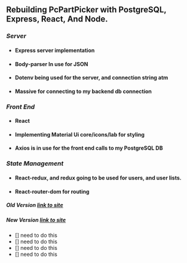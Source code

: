 ## **Rebuilding PcPartPicker with PostgreSQL, Express, React, And Node**.
### *Server*
* ####  Express server implementation
* ####  Body-parser In use for JSON
* ####  Dotenv being used for the server, and connection string atm
* ####  Massive for connecting to my backend db connection

### *Front End* 
* ####  React
* ####  Implementing Material Ui core/icons/lab for styling 
* ####  Axios is in use for the front end calls to my PostgreSQL DB

### *State Management*
* ####  React-redux, and redux going to be used for users, and user lists.
* ####  React-router-dom for routing


##### *Old Version* [link to site](https://www.personalcomputerchunks.com)
##### *New Version* [link to site](https://www.seanbrwhite.com)

- [] need to do this
- [] need to do this
- [] need to do this
- [] need to do this
